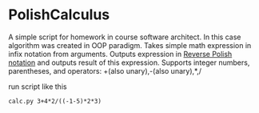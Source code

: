 # PolishCalculus

A simple script for homework in course software architect.
In this case algorithm was created in OOP paradigm.
Takes simple math expression in infix notation from arguments.
Outputs expression in [Reverse Polish notation](https://en.wikipedia.org/wiki/Reverse_Polish_notation) and outputs result of this expression.
Supports integer numbers, parentheses, and operators: +(also unary),-(also unary),*,/

run script like this
```
calc.py 3+4*2/((-1-5)*2*3)
```
